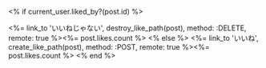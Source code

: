  <% if current_user.liked_by?(post.id) %>
  <td><%= link_to 'いいねじゃない', destroy_like_path(post), method: :DELETE, remote: true %><%= post.likes.count %></td>
  <% else %>
  <td><%= link_to 'いいね', create_like_path(post), method: :POST, remote: true %><%= post.likes.count %></td>
  <% end %>

